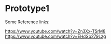 # Prototype1
Some Reference links:

https://www.youtube.com/watch?v=Zn3Xx-TSrM8
https://www.youtube.com/watch?v=EHdSb279Lzg
